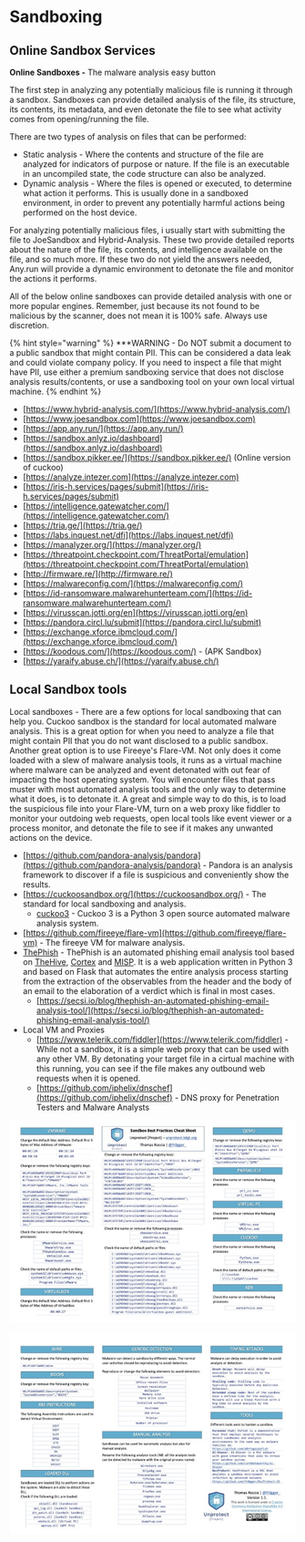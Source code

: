 # Sandboxing

## Online Sandbox Services

**Online Sandboxes -** The malware analysis easy button

The first step in analyzing any potentially malicious file is running it through a sandbox. Sandboxes can provide detailed analysis of the file, its structure, its contents, its metadata, and even detonate the file to see what activity comes from opening/running the file.

There are two types of analysis on files that can be performed:

* Static analysis - Where the contents and structure of the file are analyzed for indicators of purpose or nature. If the file is an executable in an uncompiled state, the code structure can also be analyzed.&#x20;
* Dynamic analysis - Where the files is opened or executed, to determine what action it performs. This is usually done in a sandboxed environment, in order to prevent any potentially harmful actions being performed on the host device.

For analyzing potentially malicious files, i usually start with submitting the file to JoeSandbox and Hybrid-Analysis. These two provide detailed reports about the nature of the file, its contents, and intelligence available on the file, and so much more. If these two do not yield the answers needed, Any.run will provide a dynamic environment to detonate the file and monitor the actions it performs.

All of the below online sandboxes can provide detailed analysis with one or more popular engines. Remember, just because its not found to be malicious by the scanner, does not mean it is 100% safe. Always use discretion.

{% hint style="warning" %}
\*\*\*WARNING - Do NOT submit a document to a public sandbox that might contain PII. This can be considered a data leak and could violate company policy. If you need to inspect a file that might have PII, use either a premium sandboxing service that does not disclose analysis results/contents, or use a sandboxing tool on your own local virtual machine.
{% endhint %}

* [https://www.hybrid-analysis.com/](https://www.hybrid-analysis.com/)
* [https://www.joesandbox.com](https://www.joesandbox.com)
* [https://app.any.run/](https://app.any.run/)
* [https://sandbox.anlyz.io/dashboard](https://sandbox.anlyz.io/dashboard)
* [https://sandbox.pikker.ee/](https://sandbox.pikker.ee/) (Online version of cuckoo)
* [https://analyze.intezer.com](https://analyze.intezer.com)
* [https://iris-h.services/pages/submit](https://iris-h.services/pages/submit)
* [https://intelligence.gatewatcher.com/](https://intelligence.gatewatcher.com/)
* [https://tria.ge/](https://tria.ge/)
* [https://labs.inquest.net/dfi](https://labs.inquest.net/dfi)
* [https://manalyzer.org/](https://manalyzer.org/)
* [https://threatpoint.checkpoint.com/ThreatPortal/emulation](https://threatpoint.checkpoint.com/ThreatPortal/emulation)
* [http://firmware.re/](http://firmware.re/)
* [https://malwareconfig.com/](https://malwareconfig.com/)
* [https://id-ransomware.malwarehunterteam.com/](https://id-ransomware.malwarehunterteam.com/)
* [https://virusscan.jotti.org/en](https://virusscan.jotti.org/en)
* [https://pandora.circl.lu/submit](https://pandora.circl.lu/submit)
* [https://exchange.xforce.ibmcloud.com/](https://exchange.xforce.ibmcloud.com/)
* [https://koodous.com/](https://koodous.com/) - (APK Sandbox)
* [https://yaraify.abuse.ch/](https://yaraify.abuse.ch/)

## **Local Sandbox tools**

Local sandboxes - There are a few options for local sandboxing that can help you. Cuckoo sandbox is the standard for local automated malware analysis. This is a great option for when you need to analyze a file that might contain PII that you do not want disclosed to a public sandbox. Another great option is to use Fireeye's Flare-VM. Not only does it come loaded with a slew of malware analysis tools, it runs as a virtual machine where malware can be analyzed and event detonated with out fear of impacting the host operating system. You will encounter files that pass muster with most automated analysis tools and the only way to determine what it does, is to detonate it. A great and simple way to do this, is to load the suspicious file into your Flare-VM, turn on a web proxy like fiddler to monitor your outdoing web requests, open local tools like event viewer or a process monitor, and detonate the file to see if it makes any unwanted actions on the device.

* [https://github.com/pandora-analysis/pandora](https://github.com/pandora-analysis/pandora) - Pandora is an analysis framework to discover if a file is suspicious and conveniently show the results.
* [https://cuckoosandbox.org/](https://cuckoosandbox.org/) - The standard for local sandboxing and analysis.
  * [cuckoo3](https://github.com/cert-ee/cuckoo3) - Cuckoo 3 is a Python 3 open source automated malware analysis system.
* [https://github.com/fireeye/flare-vm](https://github.com/fireeye/flare-vm) - The fireeye VM for malware analysis.&#x20;
* [ThePhish](https://github.com/emalderson/ThePhish) - ThePhish is an automated phishing email analysis tool based on [TheHive](https://github.com/TheHive-Project/TheHive), [Cortex](https://github.com/TheHive-Project/Cortex/) and [MISP](https://github.com/MISP/MISP). It is a web application written in Python 3 and based on Flask that automates the entire analysis process starting from the extraction of the observables from the header and the body of an email to the elaboration of a verdict which is final in most cases.
  * [https://secsi.io/blog/thephish-an-automated-phishing-email-analysis-tool/](https://secsi.io/blog/thephish-an-automated-phishing-email-analysis-tool/)
* Local VM and Proxies
  * [https://www.telerik.com/fiddler](https://www.telerik.com/fiddler) - While not a sandbox, it is a simple web proxy that can be used with any other VM. By detonating your target file in a cirtual machine with this running, you can see if the file makes any outbound web requests when it is opened.
  * [https://github.com/iphelix/dnschef](https://github.com/iphelix/dnschef) - DNS proxy for Penetration Testers and Malware Analysts

![](<../.gitbook/assets/image (8).png>)

![](<../.gitbook/assets/image (9).png>)
